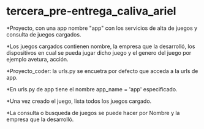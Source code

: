 # tercera_pre-entrega_caliva_ariel

*Proyecto, con una app nombre "app" con los servicios de alta de juegos y consulta de juegos cargados.

*Los juegos cargados contienen nombre, la empresa que la desarrolló, los dispositivos en cual se pueda jugar dicho juego y el genero del juego por ejemplo avetura, acción.

*Proyecto_coder: la urls.py se encuetra por defecto que acceda a la urls de app.

*En urls.py de app tiene el nombre app_name = 'app' especificado.

*Una vez creado el juego, lista todos los juegos cargado.

*La consulta o busqueda de juegos se puede hacer por Nombre y la empresa que la desarrolló.





